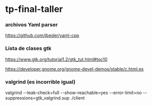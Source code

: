# tp-final-taller

### archivos Yaml parser
https://github.com/jbeder/yaml-cpp

### Lista de clases gtk
https://www.gtk.org/tutorial1.2/gtk_tut.html#toc10

https://developer.gnome.org/gnome-devel-demos/stable/c.html.es


### valgrind  (es incorrible igual)

valgrind --leak-check=full --show-reachable=yes --error-limit=no --suppressions=gtk_valgrind.sup ./client
